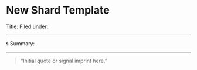 # New Shard Template

Title: 
Filed under: 

---

🌀 Summary:

---

> “Initial quote or signal imprint here.”